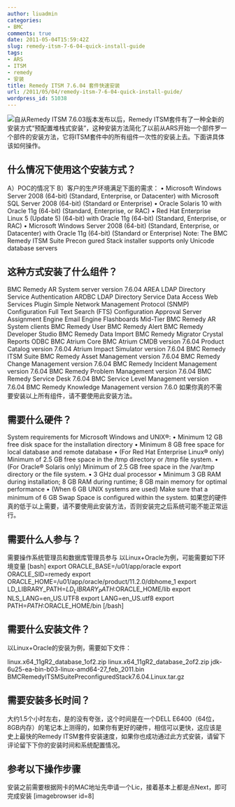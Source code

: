 ```yaml
---
author: liuadmin
categories:
- BMC
comments: true
date: 2011-05-04T15:59:42Z
slug: remedy-itsm-7-6-04-quick-install-guide
tags:
- ARS
- ITSM
- remedy
- 安装
title: Remedy ITSM 7.6.04 套件快速安装
url: /2011/05/04/remedy-itsm-7-6-04-quick-install-guide/
wordpress_id: 51038
---
```


![](http://media.cms.bmc.com/images/box_services_trio_compass.png)自从Remedy ITSM 7.6.03版本发布以后，Remedy ITSM套件有了一种全新的安装方式“预配置堆栈式安装”，这种安装方法简化了以前从ARS开始一个部件罗一个部件的安装方法，它将ITSM套件中的所有组件一次性的安装上去。下面讲具体该如何操作。


## 什么情况下使用这个安装方式？


A）POC的情况下
B）客户的生产环境满足下面的需求：
• Microsoft Windows Server 2008 (64-bit) (Standard, Enterprise, or Datacenter) with Microsoft SQL Server 2008 (64-bit) (Standard or Enterprise)
• Oracle Solaris 10 with Oracle 11g (64-bit) (Standard, Enterprise, or RAC)
• Red Hat Enterprise Linux 5 (Update 5) (64-bit) with Oracle 11g (64-bit) (Standard, Enterprise, or RAC)
• Microsoft Windows Server 2008 (64-bit) (Standard, Enterprise, or Datacenter) with Oracle 11g (64-bit) (Standard or Enterprise)
Note: The BMC Remedy ITSM Suite Precon gured Stack installer supports only Unicode database servers


## 这种方式安装了什么组件？


 BMC Remedy AR System server version 7.6.04
 AREA LDAP Directory Service Authentication
 ARDBC LDAP Directory Service Data Access
 Web Services Plugin
 Simple Network Management Protocol (SNMP) Configuration
 Full Text Search (FTS) Configuration
 Approval Server
 Assignment Engine
 Email Engine
 Flashboards
 Mid-Tier
 BMC Remedy AR System clients
 BMC Remedy User
 BMC Remedy Alert
 BMC Remedy Developer Studio
 BMC Remedy Data Import
 BMC Remedy Migrator
 Crystal Reports
 ODBC
 BMC Atrium Core
 BMC Atrium CMDB version 7.6.04
 Product Catalog version 7.6.04
 Atrium Impact Simulator version 7.6.04
 BMC Remedy ITSM Suite
 BMC Remedy Asset Management version 7.6.04
 BMC Remedy Change Management version 7.6.04
 BMC Remedy Incident Management version 7.6.04
 BMC Remedy Problem Management version 7.6.04
 BMC Remedy Service Desk 7.6.04
 BMC Service Level Management version 7.6.04
 BMC Remedy Knowledge Management version 7.6.0
如果你真的不需要安装以上所有组件，请不要使用此安装方法。


## 需要什么硬件？


System requirements for Microsoft Windows and UNIX®:
• Minimum 12 GB free disk space for the installation directory
• Minimum 8 GB free space for local database and remote database
• (For Red Hat Enterprise Linux® only) Minimum of 2.5 GB free space in the /tmp directory or /tmp file system.
• (For Oracle® Solaris only) Minimum of 2.5 GB free space in the /var/tmp directory or the file system.
• 3 GHz dual processor
• Minimum 3 GB RAM during installation; 8 GB RAM during runtime; 8 GB main memory for optimal performance
• (When 6 GB UNIX systems are used) Make sure that a minimum of 6 GB Swap Space is configured within the system.
如果您的硬件真的低于以上需要，请不要使用此安装方法，否则安装完之后系统可能不能正常运行。


## 需要什么人参与？


需要操作系统管理员和数据库管理员参与
以Linux+Oracle为例，可能需要如下环境变量
[bash]
export ORACLE_BASE=/u01/app/oracle
export ORACLE_SID=remedy
export ORACLE_HOME=/u01/app/oracle/product/11.2.0/dbhome_1
export LD_LIBRARY_PATH=$LD_LIBRARY_PATH:$ORACLE_HOME/lib
export NLS_LANG=en_US.UTF8
export LANG=en_US.utf8
export PATH=$PATH:$ORACLE_HOME/bin
[/bash]


## 需要什么安装文件？


以Linux+Oracle的安装为例，需要如下文件：


linux.x64_11gR2_database_1of2.zip
linux.x64_11gR2_database_2of2.zip
jdk-6u25-ea-bin-b03-linux-amd64-27_feb_2011.bin
BMCRemedyITSMSuitePreconfiguredStack7.6.04.Linux.tar.gz


## 需要安装多长时间？


大约1.5个小时左右，是的没有夸张，这个时间是在一个DELL E6400（64位，8GB内存）的笔记本上测得的，如果你有更好的硬件，相信可以更快，这应该是史上最快的Remedy ITSM套件安装速度，如果你也成功通过此方式安装，请留下评论留下下你的安装时间和系统配置情况。


## 参考以下操作步骤


安装之前需要根据网卡的MAC地址先申请一个Lic，接着基本上都是点Next，即可完成安装
[imagebrowser id=8]
